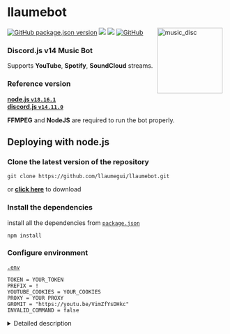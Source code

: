 # llaumebot

<img width="150" height="150" align="right" style="float: right; margin: 0 10px 0 0;" alt="music_disc" src="https://avatars.githubusercontent.com/u/55829314?v=4">

<a href="https://github.com/llaumegui/llaumebot/releases/"><img alt="GitHub package.json version" src="https://img.shields.io/github/package-json/v/llaumegui/llaumebot?style=for-the-badge"></a>
<a href="https://discord.js.org/"><img src="https://img.shields.io/badge/Discord.JS-v14.11.0-blue?style=for-the-badge&logo=DISCORD&logoColor=white" /></a> 
<a href="https://nodejs.org/"><img src="https://img.shields.io/badge/Node.JS-v18.16.1-blue?style=for-the-badge&logo=Node.js&logoColor=white"></a> 
<a href="https://github.com/llaumegui/llaumebot/blob/main/LICENSE"><img alt="GitHub" src="https://img.shields.io/badge/LICENSE-MIT-blue?style=for-the-badge"></a>

### Discord.js v14 Music Bot  
Supports **YouTube**, **Spotify**, **SoundCloud** streams.


### Reference version  
[**node.js  `v18.16.1`**](https://nodejs.org/en/)  
[**discord.js  `v14.11.0`**](https://www.npmjs.com/package/discord.js)  

**FFMPEG** and **NodeJS** are required to run the bot properly.


## Deploying with node.js

### Clone the latest version of the repository
```
git clone https://github.com/llaumegui/llaumebot.git
```
or [**click here**](https://github.com/llaumegui/llaumebot/archive/refs/heads/main.zip) to download  


### Install the dependencies
install all the dependencies from [`package.json`](./package.json)  
```
npm install
```

### Configure environment
[`.env`](./.env) 
```env
TOKEN = YOUR_TOKEN
PREFIX = !
YOUTUBE_COOKIES = YOUR_COOKIES
PROXY = YOUR PROXY
GROMIT = "https://youtu.be/VimZfYsDHkc"
INVALID_COMMAND = false
```
<details> 
  <summary>Detailed description</summary>
  
  **`INVALID_COMMAND`** : Send a message to tell if the command sent is valid or not
  
</details>

